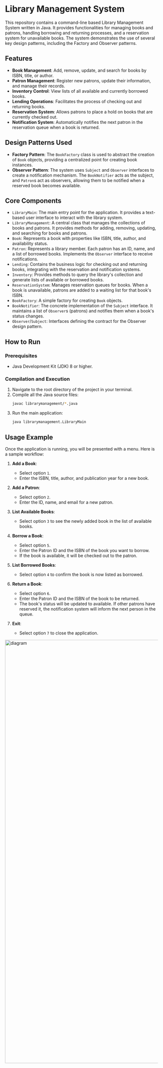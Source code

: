 # Library Management System

This repository contains a command-line based Library Management System written in Java. It provides functionalities for managing books and patrons, handling borrowing and returning processes, and a reservation system for unavailable books. The system demonstrates the use of several key design patterns, including the Factory and Observer patterns.

## Features

*   **Book Management**: Add, remove, update, and search for books by ISBN, title, or author.
*   **Patron Management**: Register new patrons, update their information, and manage their records.
*   **Inventory Control**: View lists of all available and currently borrowed books.
*   **Lending Operations**: Facilitates the process of checking out and returning books.
*   **Reservation System**: Allows patrons to place a hold on books that are currently checked out.
*   **Notification System**: Automatically notifies the next patron in the reservation queue when a book is returned.

## Design Patterns Used

*   **Factory Pattern**: The `BookFactory` class is used to abstract the creation of `Book` objects, providing a centralized point for creating book instances.
*   **Observer Pattern**: The system uses `Subject` and `Observer` interfaces to create a notification mechanism. The `BookNotifier` acts as the subject, and `Patron`s act as observers, allowing them to be notified when a reserved book becomes available.

## Core Components

*   `LibraryMain`: The main entry point for the application. It provides a text-based user interface to interact with the library system.
*   `LibraryManagement`: A central class that manages the collections of books and patrons. It provides methods for adding, removing, updating, and searching for books and patrons.
*   `Book`: Represents a book with properties like ISBN, title, author, and availability status.
*   `Patron`: Represents a library member. Each patron has an ID, name, and a list of borrowed books. Implements the `Observer` interface to receive notifications.
*   `Lending`: Contains the business logic for checking out and returning books, integrating with the reservation and notification systems.
*   `Inventory`: Provides methods to query the library's collection and generate lists of available or borrowed books.
*   `ReservationSystem`: Manages reservation queues for books. When a book is unavailable, patrons are added to a waiting list for that book's ISBN.
*   `BookFactory`: A simple factory for creating `Book` objects.
*   `BookNotifier`: The concrete implementation of the `Subject` interface. It maintains a list of `Observer`s (patrons) and notifies them when a book's status changes.
*   `Observer`/`Subject`: Interfaces defining the contract for the Observer design pattern.

## How to Run

### Prerequisites

*   Java Development Kit (JDK) 8 or higher.

### Compilation and Execution

1.  Navigate to the root directory of the project in your terminal.
2.  Compile all the Java source files:
    ```sh
    javac librarymanagement/*.java
    ```
3.  Run the main application:
    ```sh
    java librarymanagement.LibraryMain
    ```

## Usage Example

Once the application is running, you will be presented with a menu. Here is a sample workflow:

1.  **Add a Book**:
    *   Select option `1`.
    *   Enter the ISBN, title, author, and publication year for a new book.

2.  **Add a Patron**:
    *   Select option `2`.
    *   Enter the ID, name, and email for a new patron.

3.  **List Available Books**:
    *   Select option `3` to see the newly added book in the list of available books.

4.  **Borrow a Book**:
    *   Select option `5`.
    *   Enter the Patron ID and the ISBN of the book you want to borrow.
    *   If the book is available, it will be checked out to the patron.

5.  **List Borrowed Books**:
    *   Select option `4` to confirm the book is now listed as borrowed.

6.  **Return a Book**:
    *   Select option `6`.
    *   Enter the Patron ID and the ISBN of the book to be returned.
    *   The book's status will be updated to available. If other patrons have reserved it, the notification system will inform the next person in the queue.

7.  **Exit**:
    *   Select option `7` to close the application.




<img width="2400" height="1389" alt="diagram" src="https://github.com/user-attachments/assets/8489f96e-fb2d-454f-8e44-15bd305caaf8" />
